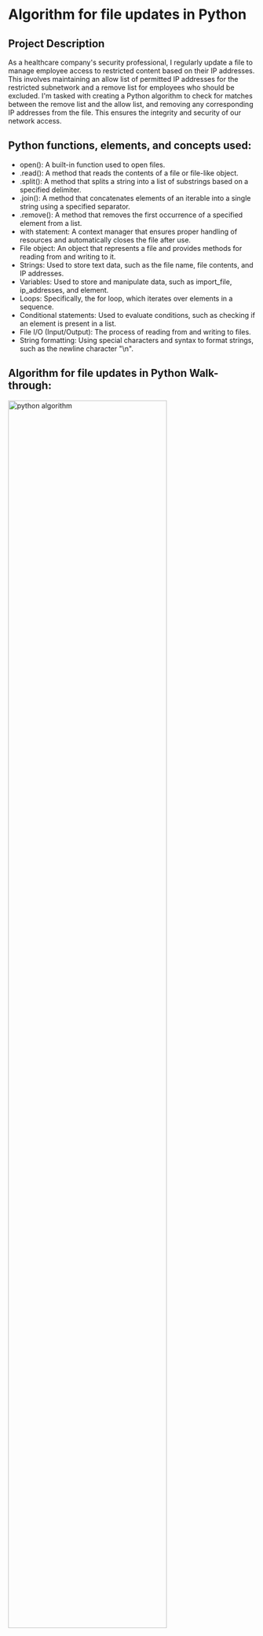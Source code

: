 <h1>Algorithm for file updates in Python
</h1>


<h2>Project Description</h2>
As a healthcare company's security professional, I regularly update a file to manage employee access to restricted content based on their IP addresses. This involves maintaining an allow list of permitted IP addresses for the restricted subnetwork and a remove list for employees who should be excluded. I'm tasked with creating a Python algorithm to check for matches between the remove list and the allow list, and removing any corresponding IP addresses from the file. This ensures the integrity and security of our network access.
<br />


<h2>Python functions, elements, and concepts used:</h2>

- open(): A built-in function used to open files.
- .read(): A method that reads the contents of a file or file-like object.
- .split(): A method that splits a string into a list of substrings based on a specified delimiter.
- .join(): A method that concatenates elements of an iterable into a single string using a specified separator.
- .remove(): A method that removes the first occurrence of a specified element from a list.
- with statement: A context manager that ensures proper handling of resources and automatically closes the file after use.
- File object: An object that represents a file and provides methods for reading from and writing to it.
- Strings: Used to store text data, such as the file name, file contents, and IP addresses.
- Variables: Used to store and manipulate data, such as import_file, ip_addresses, and element.
- Loops: Specifically, the for loop, which iterates over elements in a sequence.
- Conditional statements: Used to evaluate conditions, such as checking if an element is present in a list.
- File I/O (Input/Output): The process of reading from and writing to files.
- String formatting: Using special characters and syntax to format strings, such as the newline character "\n".

<h2>Algorithm for file updates in Python Walk-through:</h2>

<img src="https://i.imgur.com/dhIPw3e.jpg" height="80%" width="80%" alt="python algorithm"/>
<img src="https://i.imgur.com/rMjGIBF.jpg" height="80%" width="80%" alt="python algorithm"/>
<img src="https://i.imgur.com/HQqed5p.jpg" height="80%" width="80%" alt="python algorithm"/>
<img src="https://i.imgur.com/1RE2jAn.jpg" height="80%" width="80%" alt="python algorithm"/>
<img src="https://i.imgur.com/knVtjd6.jpg" height="80%" width="80%" alt="python algorithm"/>

